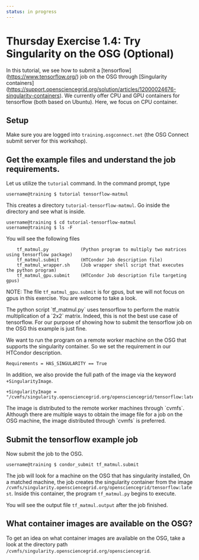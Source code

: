```yaml
---
status: in progress
---
```


<style type="text/css"> pre em { font-style: normal; background-color: yellow; } pre strong { font-style: normal; font-weight: bold; color: \#008; } </style>

Thursday Exercise 1.4: Try Singularity on the OSG (Optional)
============================================================

In this tutorial, we see how to submit a \[tensorflow\](<https://www.tensorflow.org/>) job on the OSG through \[Singularity containers\](<https://support.opensciencegrid.org/solution/articles/12000024676-singularity-containers>). We currently offer CPU and GPU containers for tensorflow (both based on Ubuntu). Here, we focus on CPU container.

Setup
-----

Make sure you are logged into `training.osgconnect.net` (the OSG Connect submit server for this workshop).

Get the example files and understand the job requirements.
----------------------------------------------------------

Let us utilize the `tutorial` command. In the command prompt, type

``` console
username@training $ tutorial tensorflow-matmul
```

This creates a directory `tutorial-tensorflow-matmul`. Go inside the directory and see what is inside.

``` console
username@training $ cd tutorial-tensorflow-matmul
username@training $ ls -F
```

You will see the following files

``` file
    tf_matmul.py            (Python program to multiply two matrices using tensorflow package)
    tf_matmul.submit        (HTCondor Job description file)
    tf_matmul_wrapper.sh    (Job wrapper shell script that executes the python program)
    tf_matmul_gpu.submit    (HTCondor Job description file targeting gpus)
```

NOTE: The file `tf_matmul_gpu.submit` is for gpus, but we will not focus on gpus in this exercise. You are welcome to take a look.

The python script \`tf\_matmul.py\` uses tensorflow to perform the matrix multiplication of a \`2x2\` matrix. Indeed, this is not the best use case of tensorflow. For our purpose of showing how to submit the tensorflow job on the OSG this example is just fine.

We want to run the program on a remote worker machine on the OSG that supports the singularity container. So we set the requirement in our HTCondor description.

``` console
Requirements = HAS_SINGULARITY == True
```

In addition, we also provide the full path of the image via the keyword `+SingularityImage`.

``` console
+SingularityImage = "/cvmfs/singularity.opensciencegrid.org/opensciencegrid/tensorflow:latest"
```

The image is distributed to the remote worker machines through \`cvmfs\`. Although there are multiple ways to obtain the image file for a job on the OSG machine, the image distributed through \`cvmfs\` is preferred.

Submit the tensorflow example job
---------------------------------

Now submit the job to the OSG.

``` console
username@training $ condor_submit tf_matmul.submit 
```

The job will look for a machine on the OSG that has singularity installed, On a matched machine, the job creates the singularity container from the image `/cvmfs/singularity.opensciencegrid.org/opensciencegrid/tensorflow:latest`. Inside this container, the program `tf_matmul.py` begins to execute. 

You will see the output file `tf_matmul.output` after the job finished.

What container images are available on the OSG?
------
To get an idea on what container images are available on the OSG, take a look at the directory path `/cvmfs/singularity.opensciencegrid.org/opensciencegrid`.  

